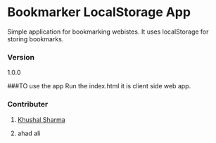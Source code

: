 # Bookmarker LocalStorage App

Simple application for bookmarking webistes. It uses localStorage for storing bookmarks. 

### Version
1.0.0

###TO use the app
Run the index.html it is client side web app.

### Contributer

1. [Khushal Sharma](https://github.com/Logan1x)

2. ahad ali 
